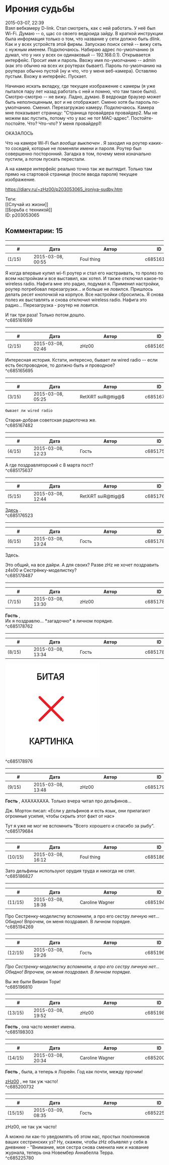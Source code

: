 Ирония судьбы
=============

  
2015-03-07, 22:39  
 Взял вебкамеру D-link. Стал смотреть, как с ней работать. У неё был Wi-Fi. Думаю -- о, щас со своего ведроида зайду. В краткой инструкции была информация только о том, что название у сети должно быть dlink. Как и у всех устройств этой фирмы. Запускаю поиск сетей -- вижу сеть с нужным именем. Подключаюсь. Набираю адрес по-умолчанию (я думал, что у них у всех он одинаковый -- 192.168.0.1). Открывается интерфейс. Просит имя и пароль. Ввожу имя по-умолчанию -- admin (как это обычно на всех их роутерах бывает). Пароль по-умолчанию на роутерах обычно пустой (ну и что, что у меня веб-камера). Оставляю пустым. Вхожу в интерфейс. Пускает.   
   
 Начинаю искать вкладку, где текущее изображение с камеры (я уже пытался пару лет назад работать с ней и помню, что там такое было). Смотрю-смотрю -- не вижу. Ладно, думаю. В ведроиде браузер может быть неполноценным, вот и не отображает. Сменю хотя бы пароль по-умолчанию. Сменил. Перезагружаю камеру. Подключаюсь. Камера мне показывает страницу: "Страница провайдера провайдер2. Мы не можем вас пустить, потому что у вас не тот MAC-адрес". Постойте-постойте. Что? Что-что? У меня провайдер1!   
   
 ОКАЗАЛОСЬ   
   
 Что на камере Wi-Fi был  *вообще выключен*  . Я заходил на роутер каких-то соседей, которые не поменяли имени и пароля. Роутер был совершенно посторонний. Загадка в том, почему меня изначально пустили, а потом пускать перестали.   
   
 А на камере интерфейс реально точно так же выглядит. Только там прямо на стартовой странице (после ввода пароля) текущее изображение.   
  
<https://diary.ru/~zHz00/p203053065_ironiya-sudby.htm>  
  
Теги:  
[[Случай из жизни]]  
[[Борьба с техникой]]  
ID: p203053065  


Комментарии: 15
---------------

  


---



|         #         |              Дата              |                     Автор                     |           ID           |
| --- | --- | --- | --- |
| (1/15) | 2015-03-08, 00:55 | Foul thing | c685161699 |

  
 Я когда впервые купил wi-fi роутер и стал его настраивать, то пролез по всем настройкам и все выставил, как хотел. И также отключил какое-то wireless radio. Нафига мне это радио, подумал я. Применил настройки, роутер потребовал перезагрузки... и больше не ловился. Пришлось делать ресет кнопочкой на корпусе. Все настройки сбросились. Я снова полез их выставлять и снова отключил wireless radio. Нафига это радио... Перезагрузка - роутер не ловится.   
   
 И так три раза! Только потом дошло.   
 ^c685161699

---



|         #         |              Дата              |                     Автор                     |           ID           |
| --- | --- | --- | --- |
| (2/15) | 2015-03-08, 02:46 | zHz00 | c685165695 |

  
 Интересная история. Кстати, интересно, бывает ли wired radio -- если есть беспроводное, то должно быть и проводное?   
 ^c685165695

---



|         #         |              Дата              |                     Автор                     |           ID           |
| --- | --- | --- | --- |
| (3/15) | 2015-03-08, 05:25 | RetXiRT suiR@ttig@$ | c685167482 |

  
    бывает ли wired radio    
 Старая-добрая советская радиоточка же.    
 ^c685167482

---



|         #         |              Дата              |                     Автор                     |           ID           |
| --- | --- | --- | --- |
| (4/15) | 2015-03-08, 12:23 | Гость | c685175637 |

  
 А где поздравляторский с 8 марта пост?   
 ^c685175637

---



|         #         |              Дата              |                     Автор                     |           ID           |
| --- | --- | --- | --- |
| (5/15) | 2015-03-08, 12:44 | RetXiRT suiR@ttig@$ | c685176523 |

  
  [3десь](http://diary-spirit.diary.ru/p203027684.htm?from=0)  .   
 ^c685176523

---



|         #         |              Дата              |                     Автор                     |           ID           |
| --- | --- | --- | --- |
| (6/15) | 2015-03-08, 13:24 | Гость | c685178487 |

  
  3десь.    
   
 Это общий, на все дайри. А для своих? Разве zHz не хочет поздравить z4s00 и Сестрёнку-моделистку?   
 ^c685178487

---



|         #         |              Дата              |                     Автор                     |           ID           |
| --- | --- | --- | --- |
| (7/15) | 2015-03-08, 13:30 | zHz00 | c685178762 |

  
  **Гость**  ,   
 Их я поздравлю... \*загадочно\* в личном порядке.   
 ^c685178762

---



|         #         |              Дата              |                     Автор                     |           ID           |
| --- | --- | --- | --- |
| (8/15) | 2015-03-08, 13:34 | Гость | c685178976 |

  
 ![](pics/vFzKWexJVtY.jpg)   
 ^c685178976

---



|         #         |              Дата              |                     Автор                     |           ID           |
| --- | --- | --- | --- |
| (9/15) | 2015-03-08, 13:48 | zHz00 | c685179684 |

  
  **Гость**  , АХАХАХАХА. Только вчера читал про дельфинов...   
   
 Дж. Мортон писал: «Если у дельфинов и есть язык, они прилагают огромные усилия, чтобы скрыть этот факт от нас»   
   
 Тут я уже не мог не вспомнить "Всего хорошего и спасибо за рыбу".   
 ^c685179684

---



|         #         |              Дата              |                     Автор                     |           ID           |
| --- | --- | --- | --- |
| (10/15) | 2015-03-08, 16:12 | Foul thing | c685186827 |

  
 Зато дельфины используют орудия труда и никогда не спят.   
 ^c685186827

---



|         #         |              Дата              |                     Автор                     |           ID           |
| --- | --- | --- | --- |
| (11/15) | 2015-03-08, 18:38 | Caroline Wagner | c685194269 |

  
 Про Сестренку-моделистку вспомнили, а про его сестру личную нет... Обидно! Впрочем, он меня поздравил. В личном порядке.   
 ^c685194269

---



|         #         |              Дата              |                     Автор                     |           ID           |
| --- | --- | --- | --- |
| (12/15) | 2015-03-08, 19:26 | Гость | c685196810 |

  
  *Про Сестренку-моделистку вспомнили, а про его сестру личную нет... Обидно! Впрочем, он меня поздравил. В личном порядке.*    
   
 Вы же были Вивиан Тори!   
 ^c685196810

---



|         #         |              Дата              |                     Автор                     |           ID           |
| --- | --- | --- | --- |
| (13/15) | 2015-03-08, 19:52 | zHz00 | c685198303 |

  
  **Гость**  , она часто меняет имена.   
 ^c685198303

---



|         #         |              Дата              |                     Автор                     |           ID           |
| --- | --- | --- | --- |
| (14/15) | 2015-03-08, 20:34 | Caroline Wagner | c685200732 |

  
  **Гость**  , была, а теперь я Лорейн. Год как почти, между прочим!   
   
  [zHz00](https://zHz00.diary.ru "Untitled")  , не так уж часто!   
 ^c685200732

---



|         #         |              Дата              |                     Автор                     |           ID           |
| --- | --- | --- | --- |
| (15/15) | 2015-03-09, 08:35 | Гость | c685225780 |

  
  zHz00, не так уж часто!    
   
 А можно ли как-то уведомлять об этом нас, простых поклонников ваших сестринских уз? Ну, скажем, чтобы zHz объявлял у себя в дневнике - "Внимание, моя сестра снова сменила ник и название журнала, теперь она Новембер Аннабелла Терра.   
 ^c685225780